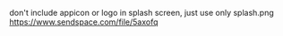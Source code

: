 don't include appicon or logo in splash screen, just use only splash.png
https://www.sendspace.com/file/5axofq
